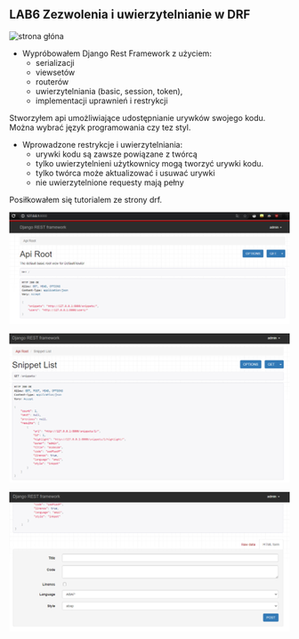 ## LAB6  Zezwolenia i uwierzytelnianie w DRF

  ![strona głóna](https://data-flair.training/blogs/wp-content/uploads/sites/2/2019/11/Working-example-of-REST-API-1.png)
  
  - Wypróbowałem Django Rest Framework z użyciem:
     - serializacji
     - viewsetów
     - routerów
     - uwierzytelniania (basic, session, token),
     - implementacji uprawnień i restrykcji
  
  Stworzyłem api umożliwiające udostępnianie urywków swojego kodu.
  Można wybrać język programowania czy tez styl.
  
  
  - Wprowadzone restrykcje i uwierzytelniania:
    - urywki kodu są zawsze powiązane z twórcą
    - tylko uwierzytelnieni użytkownicy mogą tworzyć urywki kodu.
    - tylko twórca może aktualizować i usuwać urywki
    - nie uwierzytelnione requesty mają pełny 
 
 Posiłkowałem się tutorialem ze strony drf. 
  
  ![strona głóna](/Lab6/skr/1.PNG)
  
  ![strona głóna](/Lab6/skr/2.PNG)

  ![strona głóna](/Lab6/skr/3.PNG)
